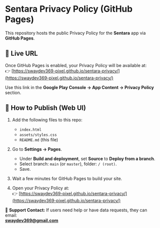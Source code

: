 # Sentara Privacy Policy (GitHub Pages)

This repository hosts the public Privacy Policy for the **Sentara** app via **GitHub Pages**.

## 📌 Live URL

Once GitHub Pages is enabled, your Privacy Policy will be available at:  
👉 [https://swaydev369-pixel.github.io/sentara-privacy/](https://swaydev369-pixel.github.io/sentara-privacy/)

Use this link in the **Google Play Console → App Content → Privacy Policy** section.

## 🚀 How to Publish (Web UI)

1. Add the following files to this repo:
   - `index.html`
   - `assets/styles.css`
   - `README.md` (this file)

2. Go to **Settings → Pages**.  
   - Under **Build and deployment**, set **Source** to **Deploy from a branch**.  
   - Select branch: `main` (or `master`), folder: `/ (root)`.  
   - Save.

3. Wait a few minutes for GitHub Pages to build your site.  

4. Open your Privacy Policy at:  
   👉 [https://swaydev369-pixel.github.io/sentara-privacy/](https://swaydev369-pixel.github.io/sentara-privacy/)

📧 **Support Contact:** If users need help or have data requests, they can email:  
**swaydev369@gmail.com**
